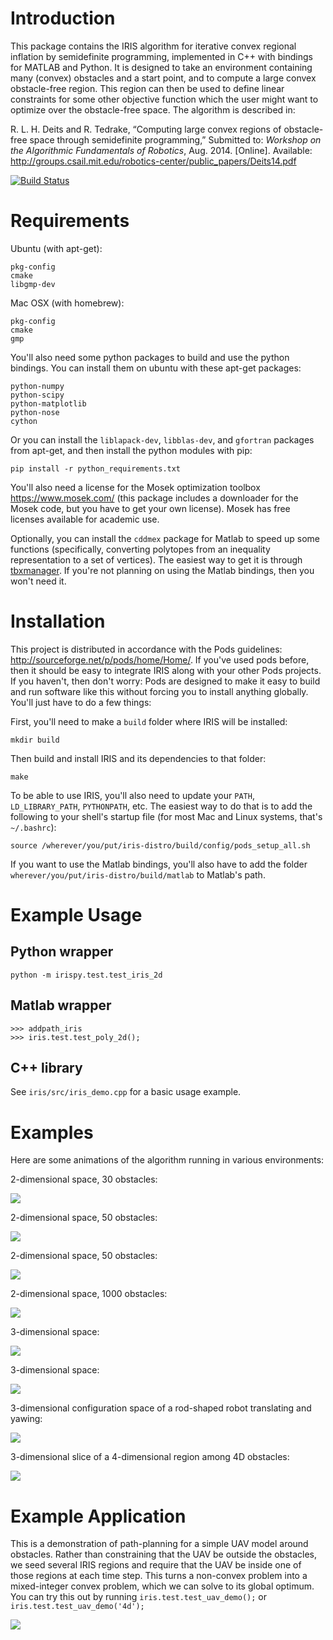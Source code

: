 Introduction
============

This package contains the IRIS algorithm for iterative convex regional inflation by semidefinite programming, implemented in C++ with bindings for MATLAB and Python. It is designed to take an environment containing many (convex) obstacles and a start point, and to compute a large convex obstacle-free region. This region can then be used to define linear constraints for some other objective function which the user might want to optimize over the obstacle-free space. The algorithm is described in:

R.&nbsp;L.&nbsp;H. Deits and R.&nbsp;Tedrake, &ldquo;Computing large convex regions of
  obstacle-free space through semidefinite programming,&rdquo; Submitted
  to: <em>Workshop on the Algorithmic Fundamentals of Robotics</em>, Aug. 2014.
  [Online]. Available:
  <a href='http://groups.csail.mit.edu/robotics-center/public_papers/Deits14.pdf'>http://groups.csail.mit.edu/robotics-center/public_papers/Deits14.pdf</a>

[![Build Status](https://travis-ci.org/rdeits/iris-distro.svg)](https://travis-ci.org/rdeits/iris-distro)

Requirements
============

Ubuntu (with apt-get):

	pkg-config
	cmake
	libgmp-dev

Mac OSX (with homebrew):

	pkg-config
	cmake
	gmp

You'll also need some python packages to build and use the python bindings. You can install them on ubuntu with these apt-get packages:

    python-numpy
    python-scipy
    python-matplotlib
    python-nose
    cython

Or you can install the `liblapack-dev`, `libblas-dev`, and `gfortran` packages from apt-get, and then install the python modules with pip:

	pip install -r python_requirements.txt

You'll also need a license for the Mosek optimization toolbox <https://www.mosek.com/> (this package includes a downloader for the Mosek code, but you have to get your own license). Mosek has free licenses available for academic use.

Optionally, you can install the `cddmex` package for Matlab to speed up some functions (specifically, converting polytopes from an inequality representation to a set of vertices). The easiest way to get it is through [tbxmanager](http://tbxmanager.com/). If you're not planning on using the Matlab bindings, then you won't need it.

Installation
============

This project is distributed in accordance with the Pods guidelines: <http://sourceforge.net/p/pods/home/Home/>. If you've used pods before, then it should be easy to integrate IRIS along with your other Pods projects. If you haven't, then don't worry: Pods are designed to make it easy to build and run software like this without forcing you to install anything globally. You'll just have to do a few things:

First, you'll need to make a `build` folder where IRIS will be installed:

	mkdir build

Then build and install IRIS and its dependencies to that folder:

	make

To be able to use IRIS, you'll also need to update your `PATH`, `LD_LIBRARY_PATH`, `PYTHONPATH`, etc. The easiest way to do that is to add the following to your shell's startup file (for most Mac and Linux systems, that's `~/.bashrc`):

	source /wherever/you/put/iris-distro/build/config/pods_setup_all.sh

If you want to use the Matlab bindings, you'll also have to add the folder `wherever/you/put/iris-distro/build/matlab` to Matlab's path.

Example Usage
=============

Python wrapper
--------------

	python -m irispy.test.test_iris_2d

Matlab wrapper
--------------

	>>> addpath_iris
	>>> iris.test.test_poly_2d();

C++ library
-----------

See `iris/src/iris_demo.cpp` for a basic usage example.

Examples
========

Here are some animations of the algorithm running in various
environments:

2-dimensional space, 30 obstacles:

![](https://rdeits.github.io/iris-distro/examples/poly_2d_N30/animation.gif)

2-dimensional space, 50 obstacles:

![](https://rdeits.github.io/iris-distro/examples/poly_2d_N50/animation.gif)

2-dimensional space, 50 obstacles:

![](https://rdeits.github.io/iris-distro/examples/poly_2d_N50_2/animation.gif)

2-dimensional space, 1000 obstacles:

![](https://rdeits.github.io/iris-distro/examples/poly_2d_N1000/animation.gif)

3-dimensional space:

![](https://rdeits.github.io/iris-distro/examples/poly_3d/animation.gif)

3-dimensional space:

![](https://rdeits.github.io/iris-distro/examples/poly_3d_2/animation.gif)

3-dimensional configuration space of a rod-shaped robot translating and yawing:

![](https://rdeits.github.io/iris-distro/examples/c_space_3d/animation.gif)

3-dimensional slice of a 4-dimensional region among 4D obstacles:

![](https://rdeits.github.io/iris-distro/examples/poly_4d/animation.gif)

Example Application
===================
This is a demonstration of path-planning for a simple UAV model around obstacles. Rather than constraining that the UAV be outside the obstacles, we seed several IRIS regions and require that the UAV be inside one of those regions at each time step. This turns a non-convex problem into a mixed-integer convex problem, which we can solve to its global optimum. You can try this out by running `iris.test.test_uav_demo();` or `iris.test.test_uav_demo('4d');`

![](http://rdeits.github.io/iris-distro/examples/uav/demo_uav.png)
